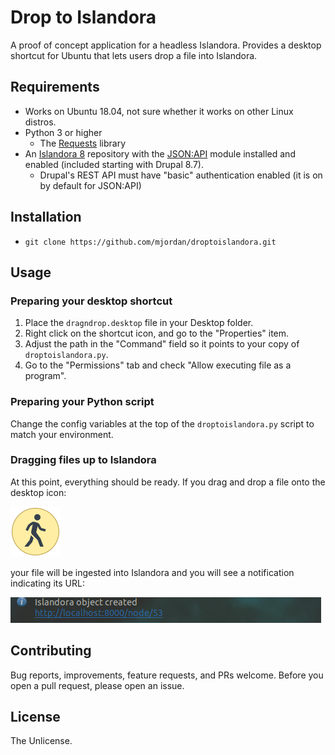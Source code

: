 # Drop to Islandora

A proof of concept application for a headless Islandora. Provides a desktop shortcut for Ubuntu that lets users drop a file into Islandora.


## Requirements

* Works on Ubuntu 18.04, not sure whether it works on other Linux distros.
* Python 3 or higher
   * The [Requests](https://2.python-requests.org/en/master/) library
* An [Islandora 8](https://islandora.ca/) repository with the [JSON:API](https://www.drupal.org/project/jsonapi) module installed and enabled (included starting with Drupal 8.7).
   * Drupal's REST API must have "basic" authentication enabled (it is on by default for JSON:API)

## Installation

* `git clone https://github.com/mjordan/droptoislandora.git`

## Usage

### Preparing your desktop shortcut

1. Place the `dragndrop.desktop` file in your Desktop folder.
1. Right click on the shortcut icon, and go to the "Properties" item.
  1. Adjust the path in the "Command" field so it points to your copy of `droptoislandora.py`.
  1. Go to the "Permissions" tab and check "Allow executing file as a program".


### Preparing your Python script

Change the config variables at the top of the `droptoislandora.py` script to match your environment.

### Dragging files up to Islandora

At this point, everything should be ready. If you drag and drop a file onto the desktop icon:

![Drop to Islandora icon](icon.png)

your file will be ingested into Islandora and you will see a notification indicating its URL:

![Notification indicating URL](notification.png)


## Contributing

Bug reports, improvements, feature requests, and PRs welcome. Before you open a pull request, please open an issue.

## License

The Unlicense.
